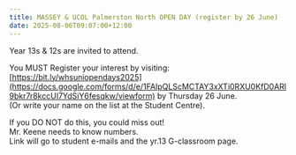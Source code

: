 ```yaml
---
title: MASSEY & UCOL Palmerston North OPEN DAY (register by 26 June)
date: 2025-08-06T09:07:00+12:00
---
```

Year 13s & 12s are invited to attend.  

You MUST Register your interest by visiting:
[https://bit.ly/whsuniopendays2025](https://docs.google.com/forms/d/e/1FAIpQLScMCTAY3xXTi0RXU0KfD0ARl9bkr7r8kccUI7YdSiY6fesqkw/viewform) by Thursday 26 June.  
(Or write your name on the list at the Student Centre).  

If you DO NOT do this, you could miss out!  
Mr. Keene needs to know numbers.  
Link will go to student e-mails and the yr.13 G-classroom page.
